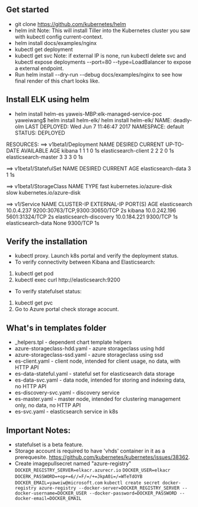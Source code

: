 ## Get started
* git clone https://github.com/kubernetes/helm
* helm init
Note: This will install Tiller into the Kubernetes cluster you saw with kubectl config current-context.
* helm install docs/examples/nginx
* kubectl get deployment
* kubectl get svc
Note: if external IP is none, run kubectl delete svc and kubectl expose deployments <deployment> --port=80 --type=LoadBalancer to expose a external endpoint.
* Run helm install --dry-run --debug docs/examples/nginx to see how final render of this chart looks like.

## Install ELK using helm
* helm install helm-es
yaweis-MBP:elk-managed-service-poc yaweiwang$ helm install helm-elk/
helm install helm-elk/
NAME:   deadly-olm
LAST DEPLOYED: Wed Jun  7 11:46:47 2017
NAMESPACE: default
STATUS: DEPLOYED

RESOURCES:
==> v1beta1/Deployment
NAME                  DESIRED  CURRENT  UP-TO-DATE  AVAILABLE  AGE
kibana                1        1        1           0          1s
elasticsearch-client  2        2        2           0          1s
elasticsearch-master  3        3        3           0          1s

==> v1beta1/StatefulSet
NAME                DESIRED  CURRENT  AGE
elasticsearch-data  3        1        1s

==> v1beta1/StorageClass
NAME  TYPE
fast  kubernetes.io/azure-disk  
slow  kubernetes.io/azure-disk  

==> v1/Service
NAME                     CLUSTER-IP    EXTERNAL-IP  PORT(S)                        AGE
elasticsearch            10.0.4.237    <pending>    9200:30763/TCP,9300:30650/TCP  2s
kibana                   10.0.242.196  <pending>    5601:31324/TCP                 2s
elasticsearch-discovery  10.0.184.221  <none>       9300/TCP                       1s
elasticsearch-data       None          <none>       9300/TCP                       1s

## Verify the installation
* kubectl proxy. Launch k8s portal and verify the deployment status.
* To verify connectivity between Kibana and Elasticsearch:
1. kubectl get pod
2. kubectl exec <pod name of kibana> curl http://elasticsearch:9200
* To verify statefulset status:
1. kubectl get pvc
2. Go to Azure portal check storage acocunt.

## What's in templates folder
* _helpers.tpl - dependent chart template helpers
* azure-storageclass-hdd.yaml - azure storageclass using hdd
* azure-storageclass-ssd.yaml - azure storageclass using ssd
* es-client.yaml - client node, intended for client usage, no data, with HTTP API
* es-data-stateful.yaml - stateful set for elasticsearch data storage
* es-data-svc.yaml - data node, intended for storing and indexing data, no HTTP API
* es-discovery-svc.yaml - discovery service
* es-master.yaml - master node, intended for clustering management only, no data, no HTTP API
* es-svc.yaml - elasticsearch service in k8s

## Important Notes:
* statefulset is a beta feature.
* Storage account is required to have 'vhds' container in it as a prerequesite. https://github.com/kubernetes/kubernetes/issues/38362. 
* Create imagepullsecret named "azure-registry"
```DOCKER_REGISTRY_SERVER=elkacr.azurecr.io```
```DOCKER_USER=elkacr```
```DOCERK_PASSWORD=+op+=6//=F/=/+=JkpA0i=/=WTeTdOYB```
```DOCKER_EMAIL=yaweiw@microsoft.com```
```kubectl create secret docker-registry azure-registry --docker-server=DOCKER_REGISTRY_SERVER --docker-username=DOCKER_USER --docker-password=DOCKER_PASSWORD --docker-email=DOCKER_EMAIL```